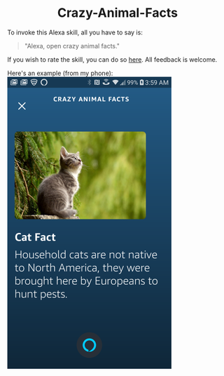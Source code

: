 <h1 align="center"> Crazy-Animal-Facts </h1>

To invoke this Alexa skill, all you have to say is:

>"Alexa, open crazy animal facts."

If you wish to rate the skill, you can do so [here](https://www.amazon.com/Zachary-Owen-Crazy-Animal-Facts/dp/B07KG12D9P/ref=sr_1_1?keywords=crazy+animal+facts&qid=1584012676&s=digital-skills&sr=1-1). All feedback is welcome.

Here's an example (from my phone):
![cat-fact example](./.github/cat-fact.png)
